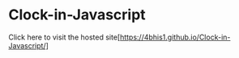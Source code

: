 # Clock-in-Javascript

Click here to visit the hosted site[https://4bhis1.github.io/Clock-in-Javascript/]
